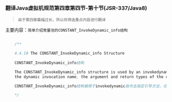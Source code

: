 ### 翻译Java虚拟机规范第四章第四节-第十节(JSR-337/Java8)

> `由于第四章篇幅过长，所以将筛选重点内容进行翻译`

主要内容：`简单介绍常量池的CONSTANT_InvokeDynamic_info结构`


```java

    /**

    4.4.10 The CONSTANT_InvokeDynamic_info Structure
    
    CONSTANT_InvokeDynamic_info结构

    The CONSTANT_InvokeDynamic_info structure is used by an invokedynamic instruction (§invokedynamic) to specify a bootstrap method,
    the dynamic invocation name, the argument and return types of the call

    CONSTANT_InvokeDynamic_info结构被用于invokedynamic指令去指定引导方法，动态调用的名称，调用的参数和返回类型.

    */



```